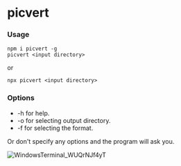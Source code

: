 # picvert
### Usage
```
npm i picvert -g
picvert <input directory>
```

or

```
npx picvert <input directory>
```
### Options
 - -h for help.
 - -o for selecting output directory.
 - -f for selecting the format.

Or don't specify any options and the program will ask you.

![WindowsTerminal_WUQrNJf4yT](https://github.com/AuJezus/picvert/assets/72869217/b244bd19-5e44-4f84-b194-744c97be5a72)

